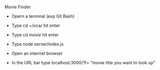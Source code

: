 Movie Finder

- Opern a terminal (exp Git Bash)

- Type cd ~/oca/ hit enter

- Type cd *movie* hit enter

- Type node server/index.js

- Open an internet browser 

- In the URL bar type localhost:3000/?t= "movie title you want to look up"


